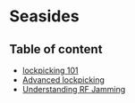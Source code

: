 # Seasides 



## Table of content

 - [lockpicking 101](https://github.com/KEAGTORB/seasides2025/blob/main/lockpicking-101.md)
 - [Advanced lockpicking](https://github.com/KEAGTORB/seasides2025/blob/main/advanced-lockpicking.md)
 - [Understanding RF Jamming](https://github.com/KEAGTORB/seasides2025/blob/main/understanding-RF-Jamming.md)
   
